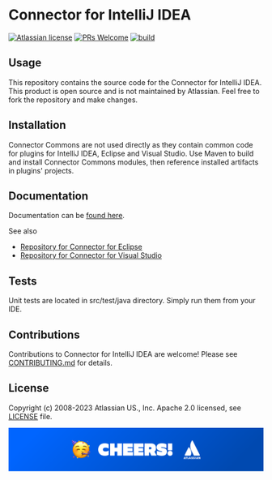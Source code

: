 # Connector for IntelliJ IDEA

[![Atlassian license](https://img.shields.io/badge/license-Apache%202.0-blue.svg?style=flat-square)](LICENSE)
[![PRs Welcome](https://img.shields.io/badge/PRs-welcome-brightgreen.svg?style=flat-square)](CONTRIBUTING.md)
[![build](https://img.shields.io/bitbucket/pipelines/atlassian-labs/connector-idea/master?style=flat-square)](https://bitbucket.org/atlassian/connector-idea/pipelines)

## Usage

This repository contains the source code for the Connector for IntelliJ IDEA. 
This product is open source and is not maintained by Atlassian. Feel free to fork 
the repository and make changes.

## Installation

Connector Commons are not used directly as they contain common code for plugins for IntelliJ IDEA, Eclipse and
Visual Studio. Use Maven to build and install Connector Commons modules, then reference installed artifacts
in plugins' projects.

## Documentation

Documentation can be [found here](https://bitbucket.org/atlassian-docs/atlassian-docs.bitbucket.org).

See also
* [Repository for Connector for Eclipse](https://bitbucket.org/atlassian/connector-eclipse)
* [Repository for Connector for Visual Studio](https://bitbucket.org/atlassian/connector-vs)

## Tests

Unit tests are located in src/test/java directory. Simply run them from your IDE.

## Contributions

Contributions to Connector for IntelliJ IDEA are welcome! Please see [CONTRIBUTING.md](CONTRIBUTING.md) for details.

## License

Copyright (c) 2008-2023 Atlassian US., Inc.
Apache 2.0 licensed, see [LICENSE](LICENSE) file.

[![With â¤ï¸ from Atlassian](https://raw.githubusercontent.com/atlassian-internal/oss-assets/master/banner-cheers.png)](https://www.atlassian.com)
